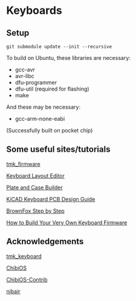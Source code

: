 # Keyboards

## Setup

`git submodule update --init --recursive`

To build on Ubuntu, these libraries are necessary:

  * gcc-avr
  * avr-libc
  * dfu-programmer
  * dfu-util (required for flashing)
  * make

And these may be necessary:

  * gcc-arm-none-eabi
   
(Successfully built on pocket chip)

## Some useful sites/tutorials

[tmk_firmware](https://github.com/tmk/tmk_keyboard)

[Keyboard Layout Editor](http://www.keyboard-layout-editor.com/)

[Plate and Case Builder](http://builder.swillkb.com/)

[KiCAD Keyboard PCB Design Guide](https://deskthority.net/wiki/KiCAD_keyboard_PCB_design_guide)

[BrownFox Step by Step](https://deskthority.net/workshop-f7/brownfox-step-by-step-t6050.html)

[How to Build Your Very Own Keyboard Firmware](https://deskthority.net/workshop-f7/how-to-build-your-very-own-keyboard-firmware-t7177.html)

## Acknowledgements

[tmk_keyboard](https://github.com/tmk/tmk_keyboard)

[ChibiOS](https://github.com/ChibiOS/ChibiOS)

[ChibiOS-Contrib](https://github.com/ChibiOS/ChibiOS-Contrib)

[njbair](https://github.com/njbair/keyboard_firmware)
